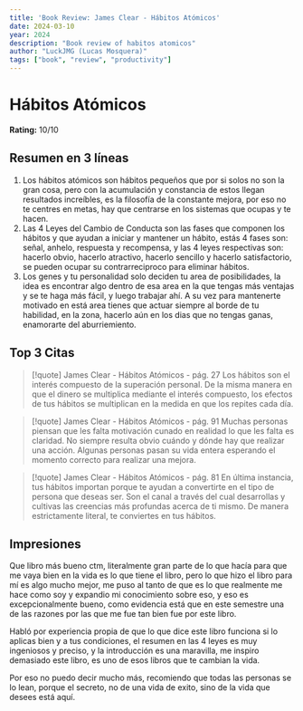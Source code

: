 ```yaml
---
title: 'Book Review: James Clear - Hábitos Atómicos'
date: 2024-03-10
year: 2024
description: "Book review of habitos atomicos"
author: "LuckJMG (Lucas Mosquera)" 
tags: ["book", "review", "productivity"]
---
```


# Hábitos Atómicos

**Rating:** 10/10

## Resumen en 3 líneas

1. Los hábitos atómicos son hábitos pequeños que por si solos no son la gran cosa, pero con la acumulación y constancia de estos llegan resultados increíbles, es la filosofía de la constante mejora, por eso no te centres en metas, hay que centrarse en los sistemas que ocupas y te hacen.
2. Las 4 Leyes del Cambio de Conducta son las fases que componen los hábitos y que ayudan a iniciar y mantener un hábito, estás 4 fases son: señal, anhelo, respuesta y recompensa, y las 4 leyes respectivas son: hacerlo obvio, hacerlo atractivo, hacerlo sencillo y hacerlo satisfactorio, se pueden ocupar su contrarreciproco para eliminar hábitos.
3. Los genes y tu personalidad solo deciden tu area de posibilidades, la idea es encontrar algo dentro de esa area en la que tengas más ventajas y se te haga más fácil, y luego trabajar ahí. A su vez para mantenerte motivado en está area tienes que actuar siempre al borde de tu habilidad, en la zona, hacerlo aún en los dias que no tengas ganas, enamorarte del aburriemiento.

## Top 3 Citas

> [!quote] James Clear - Hábitos Atómicos - pág. 27
> Los hábitos son el interés compuesto de la superación personal. De la misma manera en que el dinero se multiplica mediante el interés compuesto, los efectos de tus hábitos se multiplican en la medida en que los repites cada día.

> [!quote] James Clear - Hábitos Atómicos - pág. 91
> Muchas personas piensan que les falta motivación cunado en realidad lo que les falta es claridad. No siempre resulta obvio cuándo y dónde hay que realizar una acción. Algunas personas pasan su vida entera esperando el momento correcto para realizar una mejora.

> [!quote] James Clear - Hábitos Atómicos - pág. 81
> En última instancia, tus hábitos importan porque te ayudan a convertirte en el tipo de persona que deseas ser. Son el canal a través del cual desarrollas y cultivas las creencias más profundas acerca de ti mismo. De manera estrictamente literal, te conviertes en tus hábitos.

## Impresiones

Que libro más bueno ctm, literalmente gran parte de lo que hacía para que me vaya bien en la vida es lo que tiene el libro, pero lo que hizo el libro para mí es algo mucho mejor, me puso al tanto de que es lo que realmente me hace como soy y expandio mi conocimiento sobre eso, y eso es excepcionalmente bueno, como evidencia está que en este semestre una de las razones por las que me fue tan bien fue por este libro.

Habló por experiencia propia de que lo que dice este libro funciona si lo aplicas bien y a tus condiciones, el resumen en las 4 leyes es muy ingeniosos y preciso, y la introducción es una maravilla, me inspiro demasiado este libro, es uno de esos libros que te cambian la vida.

Por eso no puedo decir mucho más, recomiendo que todas las personas se lo lean, porque el secreto, no de una vida de exito, sino de la vida que desees está aquí.
